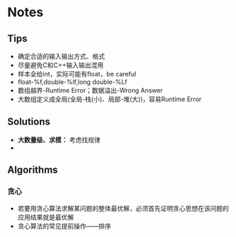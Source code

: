 # Notes

## Tips
* 确定合适的输入输出方式、格式
* 尽量避免C和C++输入输出混用
* 样本全给int，实际可能有float，be careful
* float-%f,double-%lf,long double-%Lf
* 数组越界-Runtime Error；数据溢出-Wrong Answer
* 大数组定义成全局(全局-栈(小)、局部-堆(大))，容易Runtime Error

## Solutions
* **大数量级、求模：** 考虑找规律
*

## Algorithms

### 贪心
* 若要用贪心算法求解某问题的整体最优解，必须首先证明贪心思想在该问题的应用结果就是最优解
* 贪心算法的常见提前操作——排序